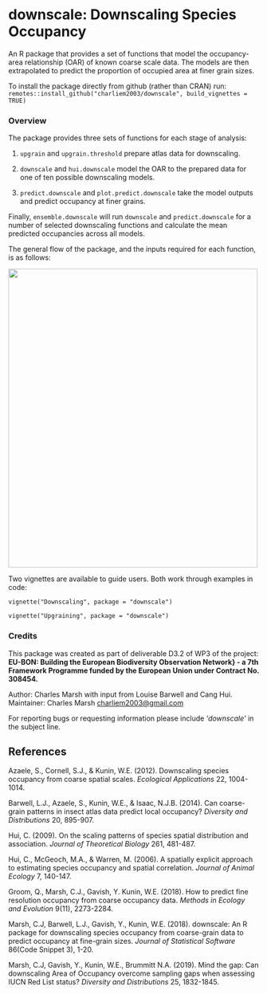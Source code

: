 # downscale: Downscaling Species Occupancy

An R package that provides a set of functions that model the occupancy-area relationship (OAR) of known coarse scale data. The models are then extrapolated to predict the proportion of occupied area at finer grain sizes.

To install the package directly from github (rather than CRAN) run:
`remotes::install_github("charliem2003/downscale", build_vignettes = TRUE)`

### Overview

The package provides three sets of functions for each stage of analysis:

1) `upgrain` and `upgrain.threshold` prepare atlas data for downscaling. 

2) `downscale` and `hui.downscale` model the OAR to the prepared data for one of ten possible downscaling models. 

3) `predict.downscale` and `plot.predict.downscale` take the model outputs and predict occupancy at finer grains. 

Finally, `ensemble.downscale` will run `downscale` and `predict.downscale` for a number of selected downscaling functions and calculate the mean predicted occupancies across all models.

The general flow of the package, and the inputs required for each function, is as follows:

<img src="https://user-images.githubusercontent.com/46057079/143235954-b7e1c851-142c-4e95-bcf5-485024a1f75d.png" width="500" height="600">

Two vignettes are available to guide users. Both work through examples in code:

`vignette("Downscaling", package = "downscale")`

`vignette("Upgraining", package = "downscale")`

### Credits

This package was created as part of deliverable D3.2 of WP3 of the project: **EU-BON: Building the European Biodiversity Observation Network} -
a 7th Framework Programme funded by the European Union under Contract No. 308454.**

Author: Charles Marsh with input from Louise Barwell and Cang Hui.
Maintainer: Charles Marsh <charliem2003@gmail.com>

For reporting bugs or requesting information please include *'downscale'* in the subject line.

## References

Azaele, S., Cornell, S.J., & Kunin, W.E. (2012). Downscaling species occupancy from coarse spatial scales. *Ecological Applications* 22, 1004-1014.

Barwell, L.J., Azaele, S., Kunin, W.E., & Isaac, N.J.B. (2014). Can coarse-grain patterns in insect atlas data predict local occupancy? *Diversity and Distributions* 20, 895-907.

Hui, C. (2009). On the scaling patterns of species spatial distribution and association. *Journal of Theoretical Biology* 261, 481-487.

Hui, C., McGeoch, M.A., & Warren, M. (2006). A spatially explicit approach to estimating species occupancy and spatial correlation. *Journal of Animal Ecology* 7, 140-147.
  
Groom, Q., Marsh, C.J., Gavish, Y. Kunin, W.E. (2018). How to predict fine resolution occupancy from coarse occupancy data. *Methods in Ecology and Evolution* 9(11), 2273-2284.

Marsh, C.J, Barwell, L.J., Gavish, Y., Kunin, W.E. (2018). downscale: An R package for downscaling species occupancy from coarse-grain data to predict occupancy at fine-grain sizes. *Journal of Statistical Software* 86(Code Snippet 3), 1-20.

Marsh, C.J, Gavish, Y., Kunin, W.E., Brummitt N.A. (2019). Mind the gap: Can downscaling Area of Occupancy overcome sampling gaps when assessing IUCN Red List status? *Diversity and Distributions* 25, 1832-1845.
